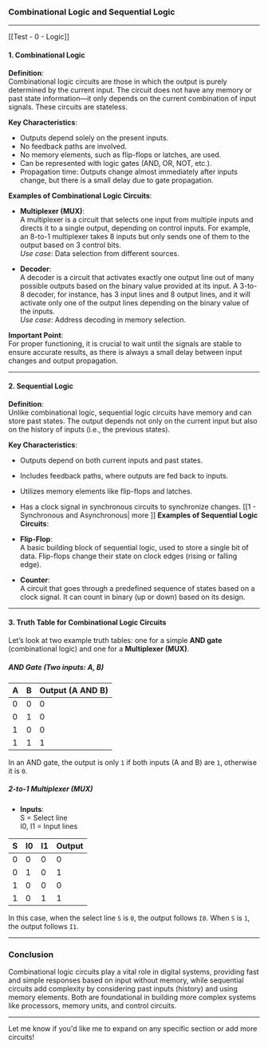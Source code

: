 ### Combinational Logic and Sequential Logic

---
[[Test - 0 - Logic]]
#### 1. Combinational Logic

**Definition**:  
Combinational logic circuits are those in which the output is purely determined by the current input. The circuit does not have any memory or past state information—it only depends on the current combination of input signals. These circuits are stateless.

**Key Characteristics**:  
- Outputs depend solely on the present inputs.
- No feedback paths are involved.
- No memory elements, such as flip-flops or latches, are used.
- Can be represented with logic gates (AND, OR, NOT, etc.).
- Propagation time: Outputs change almost immediately after inputs change, but there is a small delay due to gate propagation.

**Examples of Combinational Logic Circuits**:
- **Multiplexer (MUX)**:  
   A multiplexer is a circuit that selects one input from multiple inputs and directs it to a single output, depending on control inputs. For example, an 8-to-1 multiplexer takes 8 inputs but only sends one of them to the output based on 3 control bits.  
   *Use case*: Data selection from different sources.
  
- **Decoder**:  
   A decoder is a circuit that activates exactly one output line out of many possible outputs based on the binary value provided at its input. A 3-to-8 decoder, for instance, has 3 input lines and 8 output lines, and it will activate only one of the output lines depending on the binary value of the inputs.  
   *Use case*: Address decoding in memory selection.

**Important Point**:  
For proper functioning, it is crucial to wait until the signals are stable to ensure accurate results, as there is always a small delay between input changes and output propagation.

---

#### 2. Sequential Logic

**Definition**:  
Unlike combinational logic, sequential logic circuits have memory and can store past states. The output depends not only on the current input but also on the history of inputs (i.e., the previous states).

**Key Characteristics**:  
- Outputs depend on both current inputs and past states.
- Includes feedback paths, where outputs are fed back to inputs.
- Utilizes memory elements like flip-flops and latches.
- Has a clock signal in synchronous circuits to synchronize changes. [[1 - Synchronous and Asynchronous| more ]]
**Examples of Sequential Logic Circuits**:
- **Flip-Flop**:  
   A basic building block of sequential logic, used to store a single bit of data. Flip-flops change their state on clock edges (rising or falling edge).
  
- **Counter**:  
   A circuit that goes through a predefined sequence of states based on a clock signal. It can count in binary (up or down) based on its design.

---

#### 3. Truth Table for Combinational Logic Circuits

Let’s look at two example truth tables: one for a simple **AND gate** (combinational logic) and one for a **Multiplexer (MUX)**.

##### AND Gate (Two inputs: A, B)

| A | B | Output (A AND B) |
|---|---|------------------|
| 0 | 0 | 0                |
| 0 | 1 | 0                |
| 1 | 0 | 0                |
| 1 | 1 | 1                |

In an AND gate, the output is only `1` if both inputs (A and B) are `1`, otherwise it is `0`.

##### 2-to-1 Multiplexer (MUX)

- **Inputs**:  
  S = Select line  
  I0, I1 = Input lines

| S | I0 | I1 | Output |
|---|----|----|--------|
| 0 | 0  | 0  | 0      |
| 0 | 1  | 0  | 1      |
| 1 | 0  | 0  | 0      |
| 1 | 0  | 1  | 1      |

In this case, when the select line `S` is `0`, the output follows `I0`. When `S` is `1`, the output follows `I1`.

---

### Conclusion

Combinational logic circuits play a vital role in digital systems, providing fast and simple responses based on input without memory, while sequential circuits add complexity by considering past inputs (history) and using memory elements. Both are foundational in building more complex systems like processors, memory units, and control circuits.

--- 

Let me know if you'd like me to expand on any specific section or add more circuits!